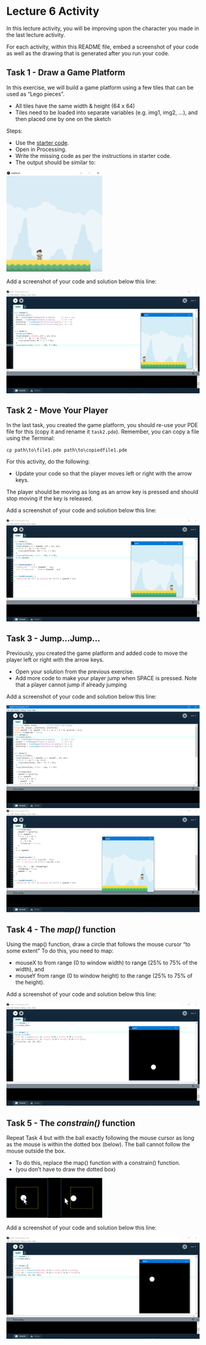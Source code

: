 # Lecture 6 Activity

In this lecture activity, you will be improving upon the character you made in the last lecture activity.

For each activity, within this README file, embed a screenshot of your code as well as the drawing that is generated after you run your code.

## Task 1 - Draw a Game Platform

In this exercise, we will build a game platform using a few tiles that can be used as “Lego pieces”.
 * All tiles have the same width & height (64 x 64)
 * Tiles need to be loaded into separate variables (e.g. img1, img2, …), and then placed one by one on the sketch

Steps:
 * Use the [starter code](./medieval_starter).
 * Open in Processing.
 * Write the missing code as per the instructions in starter code.
 * The output should be similar to: 

 <img src="img8.png" width="250px">

Add a screenshot of your code and solution below this line:

![Task 1](./task1_code_solution.PNG)

## Task 2 - Move Your Player

In the last task, you created the game platform, you should re-use your PDE file for this (copy it and rename it `task2.pde`). 
Remember, you can copy a file using the Terminal:

```
cp path\to\file1.pde path\to\copiedfile1.pde
```

For this activity, do the following:  

  * Update your code so that the player moves left or right with the arrow keys.
  
The player should be moving as long as an arrow key is pressed and should stop moving if the key is released.

Add a screenshot of your code and solution below this line:

![Task 2](./task2_code_solution.PNG)

## Task 3 - Jump...Jump...

Previously, you created the game platform and added code to move the player left or right with the arrow keys. 
  * Open your solution from the previous exercise.
  * Add more code to make your player jump when SPACE is pressed. Note that a player cannot jump if already jumping

Add a screenshot of your code and solution below this line:

![Task 3 part 1](./task3_part1.PNG)
![Task 3 part 2](./task3_part2.PNG)

## Task 4 - The *map()* function
Using the map() function, draw a circle that follows the mouse cursor “to some extent”
To do this, you need to map:
  * mouseX to from range (0 to window width) to range (25% to 75% of the width), and
  * mouseY from range (0 to window height) to the range (25% to 75% of the height).
  
Add a screenshot of your code and solution below this line:

![Task 4](./task4_solution.PNG)

## Task 5 - The *constrain()* function
Repeat Task 4 but with the ball exactly following the mouse cursor as long as the mouse is within the dotted box (below). The ball cannot follow the mouse outside the box.
  * To do this, replace the map() function with a constrain() function.
  * (you don’t have to draw the dotted box)
  
<img src="img7.png" width="250px">

Add a screenshot of your code and solution below this line:

![Task 5](./task5_solution.PNG)